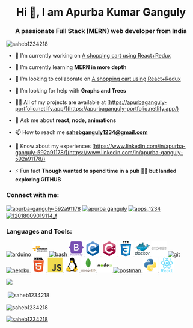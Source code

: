 <h1 align="center">Hi 👋, I am Apurba Kumar Ganguly</h1>
<h3 align="center">A passionate Full Stack (MERN) web developer from India</h3>

<p align="left"> <img src="https://komarev.com/ghpvc/?username=saheb1234218&label=Profile%20views&color=0e75b6&style=flat" alt="saheb1234218" /> </p>


- 🔭 I’m currently working on [A shopping cart using React+Redux](http://apurba-shoppingcart.netlify.app/)

- 🌱 I’m currently learning **MERN in more depth**

- 👯 I’m looking to collaborate on [A shopping cart using React+Redux](http://apurba-shoppingcart.netlify.app/)

- 🤝 I’m looking for help with **Graphs and Trees**

- 👨‍💻 All of my projects are available at [https://apurbaganguly-portfolio.netlify.app/](https://apurbaganguly-portfolio.netlify.app/)

- 💬 Ask me about **react, node, animations**

- 📫 How to reach me **sahebganguly1234@gmail.com**

- 📄 Know about my experiences [https://www.linkedin.com/in/apurba-ganguly-592a91178/](https://www.linkedin.com/in/apurba-ganguly-592a91178/)

- ⚡ Fun fact **Though wanted to spend time in a pub 👨‍💻 but landed exploring GITHUB**

<h3 align="left">Connect with me:</h3>
<p align="left">
<a href="https://linkedin.com/in/apurba-ganguly-592a91178" target="blank"><img align="center" src="https://cdn.jsdelivr.net/npm/simple-icons@3.0.1/icons/linkedin.svg" alt="apurba-ganguly-592a91178" height="30" width="40" /></a>
<a href="https://fb.com/apurba.ganguly.9883" target="blank"><img align="center" src="https://cdn.jsdelivr.net/npm/simple-icons@3.0.1/icons/facebook.svg" alt="apurba ganguly" height="30" width="40" /></a>
<a href="https://www.codechef.com/users/apps_1234" target="blank"><img align="center" src="https://cdn.jsdelivr.net/npm/simple-icons@3.1.0/icons/codechef.svg" alt="apps_1234" height="30" width="40" /></a>
<a href="https://www.hackerrank.com/12018009019114_f" target="blank"><img align="center" src="https://cdn.jsdelivr.net/npm/simple-icons@3.0.1/icons/hackerrank.svg" alt="12018009019114_f" height="30" width="40" /></a>
</p>

<h3 align="left">Languages and Tools:</h3>
<p align="left"> <a href="https://www.arduino.cc/" target="_blank"> <img src="https://cdn.worldvectorlogo.com/logos/arduino-1.svg" alt="arduino" width="40" height="40"/> </a> <a href="https://aws.amazon.com" target="_blank"> <img src="https://raw.githubusercontent.com/devicons/devicon/master/icons/amazonwebservices/amazonwebservices-original-wordmark.svg" alt="aws" width="40" height="40"/> </a> <a href="https://www.gnu.org/software/bash/" target="_blank"> <img src="https://www.vectorlogo.zone/logos/gnu_bash/gnu_bash-icon.svg" alt="bash" width="40" height="40"/> </a> <a href="https://getbootstrap.com" target="_blank"> <img src="https://raw.githubusercontent.com/devicons/devicon/master/icons/bootstrap/bootstrap-plain-wordmark.svg" alt="bootstrap" width="40" height="40"/> </a> <a href="https://www.cprogramming.com/" target="_blank"> <img src="https://raw.githubusercontent.com/devicons/devicon/master/icons/c/c-original.svg" alt="c" width="40" height="40"/> </a> <a href="https://www.w3schools.com/cpp/" target="_blank"> <img src="https://raw.githubusercontent.com/devicons/devicon/master/icons/cplusplus/cplusplus-original.svg" alt="cplusplus" width="40" height="40"/> </a> <a href="https://www.w3schools.com/css/" target="_blank"> <img src="https://raw.githubusercontent.com/devicons/devicon/master/icons/css3/css3-original-wordmark.svg" alt="css3" width="40" height="40"/> </a> <a href="https://www.docker.com/" target="_blank"> <img src="https://raw.githubusercontent.com/devicons/devicon/master/icons/docker/docker-original-wordmark.svg" alt="docker" width="40" height="40"/> </a> <a href="https://expressjs.com" target="_blank"> <img src="https://raw.githubusercontent.com/devicons/devicon/master/icons/express/express-original-wordmark.svg" alt="express" width="40" height="40"/> </a> <a href="https://git-scm.com/" target="_blank"> <img src="https://www.vectorlogo.zone/logos/git-scm/git-scm-icon.svg" alt="git" width="40" height="40"/> </a> <a href="https://heroku.com" target="_blank"> <img src="https://www.vectorlogo.zone/logos/heroku/heroku-icon.svg" alt="heroku" width="40" height="40"/> </a> <a href="https://www.w3.org/html/" target="_blank"> <img src="https://raw.githubusercontent.com/devicons/devicon/master/icons/html5/html5-original-wordmark.svg" alt="html5" width="40" height="40"/> </a> <a href="https://developer.mozilla.org/en-US/docs/Web/JavaScript" target="_blank"> <img src="https://raw.githubusercontent.com/devicons/devicon/master/icons/javascript/javascript-original.svg" alt="javascript" width="40" height="40"/> </a> <a href="https://www.linux.org/" target="_blank"> <img src="https://raw.githubusercontent.com/devicons/devicon/master/icons/linux/linux-original.svg" alt="linux" width="40" height="40"/> </a> <a href="https://www.mongodb.com/" target="_blank"> <img src="https://raw.githubusercontent.com/devicons/devicon/master/icons/mongodb/mongodb-original-wordmark.svg" alt="mongodb" width="40" height="40"/> </a> <a href="https://nodejs.org" target="_blank"> <img src="https://raw.githubusercontent.com/devicons/devicon/master/icons/nodejs/nodejs-original-wordmark.svg" alt="nodejs" width="40" height="40"/> </a> <a href="https://postman.com" target="_blank"> <img src="https://www.vectorlogo.zone/logos/getpostman/getpostman-icon.svg" alt="postman" width="40" height="40"/> </a> <a href="https://www.python.org" target="_blank"> <img src="https://raw.githubusercontent.com/devicons/devicon/master/icons/python/python-original.svg" alt="python" width="40" height="40"/> </a> <a href="https://reactjs.org/" target="_blank"> <img src="https://raw.githubusercontent.com/devicons/devicon/master/icons/react/react-original-wordmark.svg" alt="react" width="40" height="40"/> </a> </p>

<p><img height="180em" src="https://github-readme-stats.vercel.app/api?username=saheb1234218&show_icons=true&hide_border=true&&count_private=true&include_all_commits=true" /></p>

<p>&nbsp;<img align="center" src="https://github-readme-stats.vercel.app/api?username=saheb1234218&show_icons=true&locale=en" alt="saheb1234218" /></p>

<p><img align="center" src="https://github-readme-streak-stats.herokuapp.com/?user=saheb1234218&" alt="saheb1234218" /></p>
<p align="left"> <a href="https://github.com/ryo-ma/github-profile-trophy"><img src="https://github-profile-trophy.vercel.app/?username=saheb1234218" alt="saheb1234218" /></a> </p>
